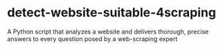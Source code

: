 # detect-website-suitable-4scraping
A Python script that analyzes a website and delivers thorough, precise answers to every question posed by a web-scraping expert

